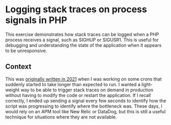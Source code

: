 # Logging stack traces on process signals in PHP

This exercise demonstrates how stack traces can be logged when a PHP process receives a signal, such as SIGHUP or SIGUSR1. This is useful for debugging and understanding the state of the application when it appears to be unresponsive.

## Context

This was [originally written in 2021][gist] when I was working on some
crons that suddenly started to take longer than expected to run. I
wanted a light-weight way to be able to trigger stack traces on demand
in production without having to modify the code or restart the
application. If I recall correctly, I ended up sending a signal every
few seconds to identify how the script was progressing to identify
where the bottleneck was. These days, I would rely on an APM tool like
New Relic or DataDog, but this is still a useful technique for
situations where they are not available.

<!-- Links -->

[gist]: https://gist.github.com/adduc/d58a33c899cf078006b7f00291668477
